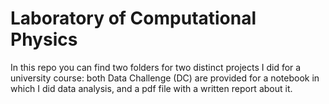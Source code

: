 # Laboratory of Computational Physics
In this repo you can find two folders for two distinct projects I did for a university course: both Data Challenge (DC) are provided for a notebook in which I did data analysis, and a pdf file with a written report about it.
